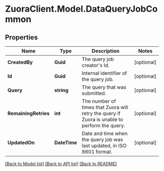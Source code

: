 # ZuoraClient.Model.DataQueryJobCommon

## Properties

Name | Type | Description | Notes
------------ | ------------- | ------------- | -------------
**CreatedBy** | **Guid** | The query job creator&#39;s Id.  | [optional] 
**Id** | **Guid** | Internal identifier of the query job.  | [optional] 
**Query** | **string** | The query that was submitted.  | [optional] 
**RemainingRetries** | **int** | The number of times that Zuora will retry the query if Zuora is unable to perform the query.  | [optional] 
**UpdatedOn** | **DateTime** | Date and time when the query job was last updated, in ISO 8601 format.  | [optional] 

[[Back to Model list]](../README.md#documentation-for-models) [[Back to API list]](../README.md#documentation-for-api-endpoints) [[Back to README]](../README.md)

